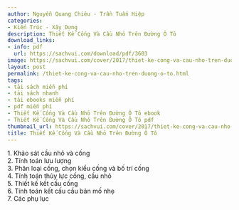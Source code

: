 ```yaml
---
author: Nguyễn Quang Chiêu - Trần Tuấn Hiệp
categories:
- Kiến Trúc - Xây Dựng
description: Thiết Kế Cống Và Cầu Nhỏ Trên Đường Ô Tô
download_links:
- info: pdf
  url: https://sachvui.com/download/pdf/3603
image: https://sachvui.com/cover/2017/thiet-ke-cong-va-cau-nho-tren-duong-o-to.jpg
layout: post
permalink: /thiet-ke-cong-va-cau-nho-tren-duong-o-to.html
tags:
- tải sách miễn phí
- tải sách nhanh
- tải ebooks miễn phí
- pdf miễn phí
- Thiết Kế Cống Và Cầu Nhỏ Trên Đường Ô Tô ebook
- Thiết Kế Cống Và Cầu Nhỏ Trên Đường Ô Tô pdf
thumbnail_url: https://sachvui.com/cover/2017/thiet-ke-cong-va-cau-nho-tren-duong-o-to.jpg
title: Thiết Kế Cống Và Cầu Nhỏ Trên Đường Ô Tô
---
```


 <div class="item-desc text-justify"> <p>1. Khảo sát cầu nhỏ và cống<br>2. Tính toán lưu lượng<br>3. Phân loại cống, chọn kiểu cống và bố trí cống<br>4. Tính toán thủy lực cống, cầu nhỏ<br>5. Thiết kế kết cấu cống<br>6. Tính toán kết cấu cầu bản mố nhẹ<br>7. Các phụ lục</p> </div>